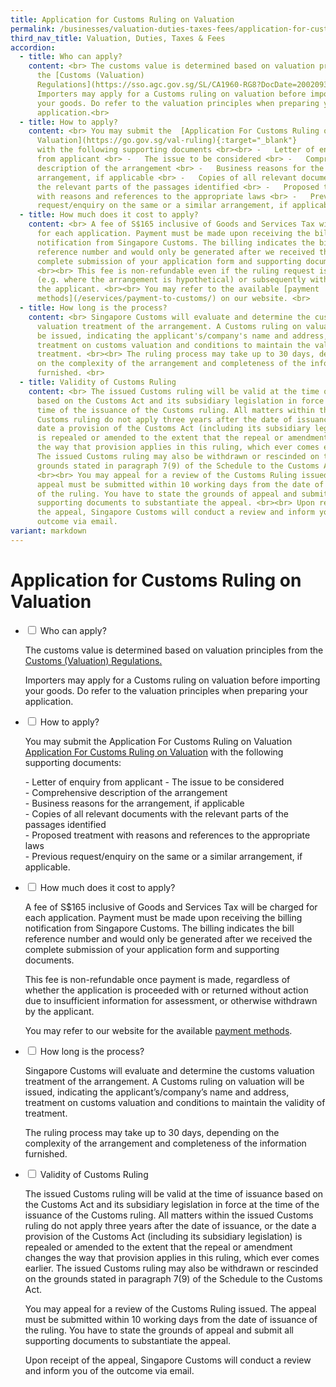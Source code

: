 ```yaml
---
title: Application for Customs Ruling on Valuation
permalink: /businesses/valuation-duties-taxes-fees/application-for-customs-ruling-on-valuation/
third_nav_title: Valuation, Duties, Taxes & Fees
accordion:
  - title: Who can apply?
    content: <br> The customs value is determined based on valuation principles from
      the [Customs (Valuation)
      Regulations](https://sso.agc.gov.sg/SL/CA1960-RG8?DocDate=20020930&TransactionDate=20090831235959){:target="_blank"}.<br><br>
      Importers may apply for a Customs ruling on valuation before importing
      your goods. Do refer to the valuation principles when preparing your
      application.<br>
  - title: How to apply?
    content: <br> You may submit the  [Application For Customs Ruling on
      Valuation](https://go.gov.sg/val-ruling){:target="_blank"}
      with the following supporting documents <br><br> -   Letter of enquiry
      from applicant <br> -   The issue to be considered <br> -   Comprehensive
      description of the arrangement <br> -   Business reasons for the
      arrangement, if applicable <br> -   Copies of all relevant documents with
      the relevant parts of the passages identified <br> -   Proposed treatment
      with reasons and references to the appropriate laws <br> -   Previous
      request/enquiry on the same or a similar arrangement, if applicable. <br>
  - title: How much does it cost to apply?
    content: <br> A fee of S$165 inclusive of Goods and Services Tax will be charged
      for each application. Payment must be made upon receiving the billing
      notification from Singapore Customs. The billing indicates the bill
      reference number and would only be generated after we received the
      complete submission of your application form and supporting documents.
      <br><br> This fee is non-refundable even if the ruling request is rejected
      (e.g. where the arrangement is hypothetical) or subsequently withdrawn vy
      the applicant. <br><br> You may refer to the available [payment
      methods](/eservices/payment-to-customs/) on our website. <br>
  - title: How long is the process?
    content: <br> Singapore Customs will evaluate and determine the customs
      valuation treatment of the arrangement. A Customs ruling on valuation will
      be issued, indicating the applicant's/company's name and address,
      treatment on customs valuation and conditions to maintain the validity of
      treatment. <br><br> The ruling process may take up to 30 days, depending
      on the complexity of the arrangement and completeness of the information
      furnished. <br>
  - title: Validity of Customs Ruling
    content: <br> The issued Customs ruling will be valid at the time of issuance
      based on the Customs Act and its subsidiary legislation in force at the
      time of the issuance of the Customs ruling. All matters within the issued
      Customs ruling do not apply three years after the date of issuance, or the
      date a provision of the Customs Act (including its subsidiary legislation)
      is repealed or amended to the extent that the repeal or amendment changes
      the way that provision applies in this ruling, which ever comes earlier.
      The issued Customs ruling may also be withdrawn or rescinded on the
      grounds stated in paragraph 7(9) of the Schedule to the Customs Act.
      <br><br> You may appeal for a review of the Customs Ruling issued. The
      appeal must be submitted within 10 working days from the date of issuance
      of the ruling. You have to state the grounds of appeal and submit all
      supporting documents to substantiate the appeal. <br><br> Upon receipt of
      the appeal, Singapore Customs will conduct a review and inform you of the
      outcome via email.
variant: markdown
---
```

# Application for Customs Ruling on Valuation

<ul class="jekyllcodex_accordion">
  <li>
    <input type="checkbox" id="accordion1">
    <label for="accordion1">Who can apply?</label>
    <div>
      <p>The customs value is determined based on valuation principles from the <a href="https://sso.agc.gov.sg/SL/CA1960-RG8?DocDate=20020930" target="new">Customs (Valuation) Regulations.</a></p>
			<p>Importers may apply for a Customs ruling on valuation before importing your goods. Do refer to the valuation principles when preparing your application.</p>
    </div>
	</li>  
  <li>
    <input type="checkbox" id="accordion2">
    <label for="accordion2">How to apply?</label>
    <div>
      <p>You may submit the Application For Customs Ruling on Valuation <a href="https://form.gov.sg/#!/5cb03b49a25e2c0010866861" target="new"> Application For Customs Ruling on Valuation</a> with the following supporting documents:</p>
 		<p>- Letter of enquiry from applicant
- The issue to be considered<br>
- Comprehensive description of the arrangement<br>
- Business reasons for the arrangement, if applicable<br>
- Copies of all relevant documents with the relevant parts of the passages identified<br>
- Proposed treatment with reasons and references to the appropriate laws<br>
			- Previous request/enquiry on the same or a similar arrangement, if applicable.</p>
    </div>
	</li>  
  <li>
    <input type="checkbox" id="accordion3">
    <label for="accordion3">How much does it cost to apply?</label>
    <div>
      <p>A fee of S$165 inclusive of Goods and Services Tax will be charged for each application. Payment must be made upon receiving the billing notification from Singapore Customs. The billing indicates the bill reference number and would only be generated after we received the complete submission of your application form and supporting documents.</p>
			<p>This fee is non-refundable once payment is made, regardless of whether the application is proceeded with or returned without action due to insufficient information for assessment, or otherwise withdrawn by the applicant.</p>
			<p>You may refer to our website for the available <a href="https://www.customs.gov.sg/eservices/payment-to-customs" target="new">payment methods</a>.
    
  <li>
    <input type="checkbox" id="accordion4">
    <label for="accordion4">How long is the process?</label>
    <div>
      <p>Singapore Customs will evaluate and determine the customs valuation treatment of the arrangement. A Customs ruling on valuation will be issued, indicating the applicant’s/company’s name and address, treatment on customs valuation and conditions to maintain the validity of treatment.</p>
			<p>The ruling process may take up to 30 days, depending on the complexity of the arrangement and completeness of the information furnished.</p>
    </div>
	</li>  
  <li>
    <input type="checkbox" id="accordion5">
    <label for="accordion5">Validity of Customs Ruling</label>
    <div>
      <p>The issued Customs ruling will be valid at the time of issuance based on the Customs Act and its subsidiary legislation in force at the time of the issuance of the Customs ruling. All matters within the issued Customs ruling do not apply three years after the date of issuance, or the date a provision of the Customs Act (including its subsidiary legislation) is repealed or amended to the extent that the repeal or amendment changes the way that provision applies in this ruling, which ever comes earlier. The issued Customs ruling may also be withdrawn or rescinded on the grounds stated in paragraph 7(9) of the Schedule to the Customs Act.</p>
			<p>You may appeal for a review of the Customs Ruling issued. The appeal must be submitted within 10 working days from the date of issuance of the ruling. You have to state the grounds of appeal and submit all supporting documents to substantiate the appeal.</p>
			<p>Upon receipt of the appeal, Singapore Customs will conduct a review and inform you of the outcome via email.</p>
    </div>
	</li>  
